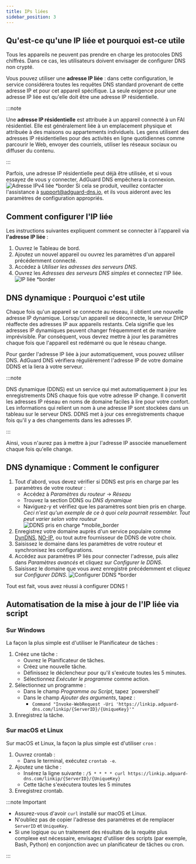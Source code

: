 ```yaml
---
title: IPs liées
sidebar_position: 3
---
```


## Qu'est-ce qu'une IP liée et pourquoi est-ce utile

Tous les appareils ne peuvent pas prendre en charge les protocoles DNS chiffrés. Dans ce cas, les utilisateurs doivent envisager de configurer DNS non crypté.

Vous pouvez utiliser une **adresse IP liée** : dans cette configuration, le service considérera toutes les requêtes DNS standard provenant de cette adresse IP et pour cet appareil spécifique. La seule exigence pour une adresse IP liée est qu'elle doit être une adresse IP résidentielle.

:::note

Une **adresse IP résidentielle** est attribuée à un appareil connecté à un FAI résidentiel. Elle est généralement liée à un emplacement physique et attribuée à des maisons ou appartements individuels. Les gens utilisent des adresses IP résidentielles pour des activités en ligne quotidiennes comme parcourir le Web, envoyer des courriels, utiliser les réseaux sociaux ou diffuser du contenu.

:::

Parfois, une adresse IP résidentielle peut déjà être utilisée, et si vous essayez de vous y connecter, AdGuard DNS empêchera la connexion.
![Adresse IPv4 liée \*border](https://cdn.adtidy.org/content/kb/dns/private/new_dns/connect/linked.png)
Si cela se produit, veuillez contacter l'assistance à [support@adguard-dns.io](mailto:support@adguard-dns.io), et ils vous aideront avec les paramètres de configuration appropriés.

## Comment configurer l'IP liée

Les instructions suivantes expliquent comment se connecter à l'appareil via **l'adresse IP liée** :

1. Ouvrez le Tableau de bord.
2. Ajoutez un nouvel appareil ou ouvrez les paramètres d'un appareil précédemment connecté.
3. Accédez à _Utiliser les adresses des serveurs DNS_.
4. Ouvrez les _Adresses des serveurs DNS simples_ et connectez l'IP liée.
   ![IP liée \*border](https://cdn.adtidy.org/content/kb/dns/private/new_dns/connect/linked_step4.png)

## DNS dynamique : Pourquoi c'est utile

Chaque fois qu'un appareil se connecte au réseau, il obtient une nouvelle adresse IP dynamique. Lorsqu'un appareil se déconnecte, le serveur DHCP réaffecte des adresses IP aux appareils restants. Cela signifie que les adresses IP dynamiques peuvent changer fréquemment et de manière imprévisible. Par conséquent, vous devrez mettre à jour les paramètres chaque fois que l'appareil est redémarré ou que le réseau change.

Pour garder l'adresse IP liée à jour automatiquement, vous pouvez utiliser DNS. AdGuard DNS vérifiera régulièrement l'adresse IP de votre domaine DDNS et la liera à votre serveur.

:::note

DNS dynamique (DDNS) est un service qui met automatiquement à jour les enregistrements DNS chaque fois que votre adresse IP change. Il convertit les adresses IP réseau en noms de domaine faciles à lire pour votre confort. Les informations qui relient un nom à une adresse IP sont stockées dans un tableau sur le serveur DNS. DDNS met à jour ces enregistrements chaque fois qu'il y a des changements dans les adresses IP.

:::

Ainsi, vous n'aurez pas à mettre à jour l'adresse IP associée manuellement chaque fois qu'elle change.

## DNS dynamique : Comment le configurer

1. Tout d'abord, vous devez vérifier si DDNS est pris en charge par les paramètres de votre routeur :
   - Accédez à _Paramètres du routeur_ → _Réseau_
   - Trouvez la section DDNS ou _DNS dynamique_
   - Naviguez-y et vérifiez que les paramètres sont bien pris en charge. _Ceci n'est qu'un exemple de ce à quoi cela pourrait ressembler. Tout peut varier selon votre routeur_
     ![DDNS pris en charge \*mobile\_border](https://cdn.adtidy.org/content/kb/dns/private/new_dns/connect/dynamic_dns.png)
2. Enregistrez votre domaine auprès d'un service populaire comme [DynDNS](https://dyn.com/remote-access/), [NO-IP](https://www.noip.com/), ou tout autre fournisseur de DDNS de votre choix.
3. Saisissez le domaine dans les paramètres de votre routeur et synchronisez les configurations.
4. Accédez aux paramètres IP liés pour connecter l'adresse, puis allez dans _Paramètres avancés_ et cliquez sur _Configurer le DDNS_.
5. Saisissez le domaine que vous avez enregistré précédemment et cliquez sur _Configurer DDNS_.
   ![Configurer DDNS \*border](https://cdn.adtidy.org/content/kb/dns/private/new_dns/connect/dns_supported.png)

Tout est fait, vous avez réussi à configurer DDNS !

## Automatisation de la mise à jour de l'IP liée via script

### Sur Windows

La façon la plus simple est d'utiliser le Planificateur de tâches :

1. Créez une tâche :
   - Ouvrez le Planificateur de tâches.
   - Créez une nouvelle tâche.
   - Définissez le déclencheur pour qu'il s'exécute toutes les 5 minutes.
   - Sélectionnez _Exécuter le programme_ comme action.
2. Sélectionnez un programme :
   - Dans le champ _Programme ou Script_, tapez \`powershell'
   - Dans le champ _Ajouter des arguments_, tapez :
     - `Command "Invoke-WebRequest -Uri 'https://linkip.adguard-dns.com/linkip/{ServerID}/{UniqueKey}'"`
3. Enregistrez la tâche.

### Sur macOS et Linux

Sur macOS et Linux, la façon la plus simple est d'utiliser `cron` :

1. Ouvrez crontab :
   - Dans le terminal, exécutez `crontab -e`.
2. Ajoutez une tâche :
   - Insérez la ligne suivante :
     `/5 * * * * curl https://linkip.adguard-dns.com/linkip/{ServerID}/{UniqueKey}`
   - Cette tâche s'exécutera toutes les 5 minutes
3. Enregistrez crontab.

:::note Important

- Assurez-vous d'avoir `curl` installé sur macOS et Linux.
- N'oubliez pas de copier l'adresse des paramètres et de remplacer `ServerID` et `UniqueKey`.
- Si une logique ou un traitement des résultats de la requête plus complexe est nécessaire, envisagez d'utiliser des scripts (par exemple, Bash, Python) en conjonction avec un planificateur de tâches ou cron.

:::
